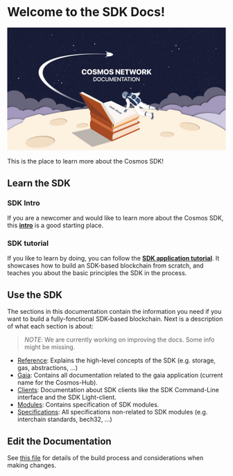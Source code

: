 # Welcome to the SDK Docs!

![cosmonaut reading the cosmos docs in space](./cosmos-docs.jpg)

This is the place to learn more about the Cosmos SDK! 

## Learn the SDK

### SDK Intro

If you are a newcomer and would like to learn more about the Cosmos SDK, this **[intro](./sdk.md)** is a good starting place.

### SDK tutorial

If you like to learn by doing, you can follow the **[SDK application tutorial](https://github.com/cosmos/sdk-application-tutorial)**. It showcases how to build an SDK-based blockchain from scratch, and teaches you about the basic principles the SDK in the process. 

## Use the SDK

The sections in this documentation contain the information you need if you want to build a fully-fonctional SDK-based blockchain. Next is a description of what each section is about:

>*NOTE*: We are currently working on improving the docs. Some info might be missing. 

- [Reference](./reference/README.md): Explains the high-level concepts of the SDK (e.g. storage, gas, abstractions, ...)
- [Gaia](./gaia/README.md): Contains all documentation related to the gaia application (current name for the Cosmos-Hub). 
- [Clients](./clients/README.md): Documentation about SDK clients like the SDK Command-Line interface and the SDK Light-client.
- [Modules](./modules/README.md): Contains specification of SDK modules.
- [Specifications](./spec/README.md): All specifications non-related to SDK modules (e.g. interchain standards, bech32, ...)

## Edit the Documentation

See [this file](./DOCS_README.md) for details of the build process and
considerations when making changes.


